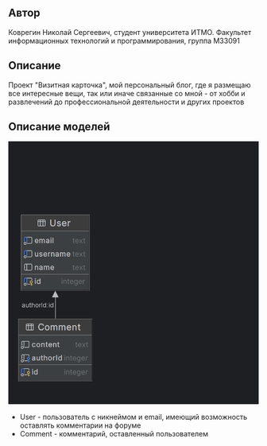 ## Автор

Коврегин Николай Сергеевич, студент университета ИТМО. Факультет информационных технологий и программирования, группа M33091

## Описание

Проект "Визитная карточка", мой персональный блог, где я размещаю все интересные вещи, так или иначе связанные со мной - от хобби и развлечений до профессиональной деятельности и других проектов

## Описание моделей
![Img](schema.png)
- User - пользователь с никнеймом и email, имеющий возможность оставлять комментарии на форуме
- Comment - комментарий, оставленный пользователем

